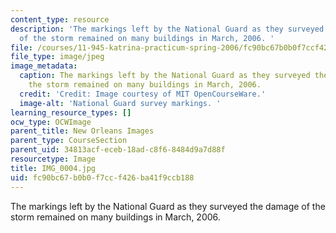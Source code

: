 ```yaml
---
content_type: resource
description: 'The markings left by the National Guard as they surveyed the damage
  of the storm remained on many buildings in March, 2006. '
file: /courses/11-945-katrina-practicum-spring-2006/fc90bc67b0b0f7ccf426ba41f9ccb188_IMG_0004.jpg
file_type: image/jpeg
image_metadata:
  caption: The markings left by the National Guard as they surveyed the damage of
    the storm remained on many buildings in March, 2006.
  credit: 'Credit: Image courtesy of MIT OpenCourseWare.'
  image-alt: 'National Guard survey markings. '
learning_resource_types: []
ocw_type: OCWImage
parent_title: New Orleans Images
parent_type: CourseSection
parent_uid: 34813acf-eceb-18ad-c8f6-8484d9a7d88f
resourcetype: Image
title: IMG_0004.jpg
uid: fc90bc67-b0b0-f7cc-f426-ba41f9ccb188
---
```

The markings left by the National Guard as they surveyed the damage of the storm remained on many buildings in March, 2006. 

